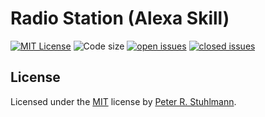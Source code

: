 # Radio Station (Alexa Skill)

[![MIT License](https://img.shields.io/github/license/peter-stuhlmann/AlexaSkill-RadioStation.svg)](https://github.com/peter-stuhlmann/AlexaSkill-RadioStation/blob/master/LICENSE)
![Code size](https://img.shields.io/github/languages/code-size/peter-stuhlmann/AlexaSkill-RadioStation.svg)
[![open issues](https://img.shields.io/github/issues/peter-stuhlmann/AlexaSkill-RadioStation.svg)](https://github.com/peter-stuhlmann/AlexaSkill-RadioStation/issues?q=is%3Aopen+is%3Aissue)
[![closed issues](https://img.shields.io/github/issues-closed/peter-stuhlmann/AlexaSkill-RadioStation.svg)](https://github.com/peter-stuhlmann/AlexaSkill-RadioStation/issues?q=is%3Aissue+is%3Aclosed)

## License

Licensed under the [MIT](https://github.com/peter-stuhlmann/AlexaSkill-RadioStation/blob/master/LICENSE) license by [Peter R. Stuhlmann](https://peter-stuhlmann-webentwicklung.de).
